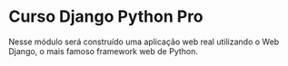 # Curso Django Python Pro
Nesse módulo será construído uma aplicação web real utilizando o Web Django, o mais famoso framework web de Python.
